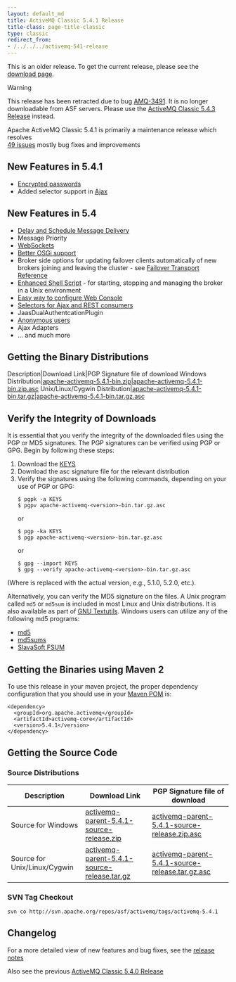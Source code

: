```yaml
---
layout: default_md
title: ActiveMQ Classic 5.4.1 Release 
title-class: page-title-classic
type: classic
redirect_from:
- /../../../activemq-541-release
---
```


<div class="alert alert-warning">
  This is an older release. To get the current release, please see the <a href="{{site.baseurl}}/components/classic/download" class="alert-link">download page</a>.
</div>

Warning

This release has been retracted due to bug [AMQ-3491](https://issues.apache.org/jira/browse/AMQ-3491). It is no longer downloadable from ASF servers. Please use the [ActiveMQ Classic 5.4.3 Release](classic-05-04-03) instead.

Apache ActiveMQ Classic 5.4.1 is primarily a maintenance release which resolves  
[49 issues](https://issues.apache.org/activemq/secure/IssueNavigator.jspa?reset=true&&pid=10520&fixfor=12332&sorter/field=priority&sorter/order=DESC) mostly bug fixes and improvements

New Features in 5.4.1
---------------------

*   [Encrypted passwords](encrypted-passwords)
*   Added selector support in [Ajax](ajax)

New Features in 5.4
-------------------

*   [Delay and Schedule Message Delivery](delay-and-schedule-message-delivery)
*   Message Priority
*   [WebSockets](ConnectivityConnectivity/Connectivity/websockets)
*   [Better OSGi support](osgi-integration)
*   Broker side options for updating failover clients automatically of new brokers joining and leaving the cluster - see [Failover Transport Reference](failover-transport-reference)
*   [Enhanced Shell Script](unix-shell-script) \- for starting, stopping and managing the broker in a Unix environment
*   [Easy way to configure Web Console](ToolsTools/Tools/web-console)
*   [Selectors for Ajax and REST consumers](ProtocolsConnectivity/Protocols/Connectivity/Protocols/rest)
*   JaasDualAuthentcationPlugin
*   [Anonymous users](FeaturesFeatures/Features/security)
*   Ajax Adapters
*   ... and much more

Getting the Binary Distributions
--------------------------------

Description|Download Link|PGP Signature file of download
Windows Distribution|[apache-activemq-5.4.1-bin.zip](http://archive.apache.org/dist/activemq/apache-activemq/5.4.1/apache-activemq-5.4.1-bin.zip)|[apache-activemq-5.4.1-bin.zip.asc](http://archive.apache.org/dist/activemq/apache-activemq/5.4.1/apache-activemq-5.4.1-bin.zip.asc)
Unix/Linux/Cygwin Distribution|[apache-activemq-5.4.1-bin.tar.gz](http://archive.apache.org/dist/activemq/apache-activemq/5.4.1/apache-activemq-5.4.1-bin.tar.gz)|[apache-activemq-5.4.1-bin.tar.gz.asc](http://archive.apache.org/dist/activemq/apache-activemq/5.4.1/apache-activemq-5.4.1-bin.tar.gz.asc)

Verify the Integrity of Downloads
---------------------------------

It is essential that you verify the integrity of the downloaded files using the PGP or MD5 signatures. The PGP signatures can be verified using PGP or GPG. Begin by following these steps:

1.  Download the [KEYS](http://www.apache.org/dist/activemq/KEYS)
2.  Download the asc signature file for the relevant distribution
3.  Verify the signatures using the following commands, depending on your use of PGP or GPG:
    ```
    $ pgpk -a KEYS
    $ pgpv apache-activemq-<version>-bin.tar.gz.asc
    ```
    or
    ```
    $ pgp -ka KEYS
    $ pgp apache-activemq-<version>-bin.tar.gz.asc
    ```
    or
    ```
    $ gpg --import KEYS
    $ gpg --verify apache-activemq-<version>-bin.tar.gz.asc
    ```

(Where <version> is replaced with the actual version, e.g., 5.1.0, 5.2.0, etc.).

Alternatively, you can verify the MD5 signature on the files. A Unix program called `md5` or `md5sum` is included in most Linux and Unix distributions. It is also available as part of [GNU Textutils](http://www.gnu.org/software/textutils/textutils.html). Windows users can utilize any of the following md5 programs:

*   [md5](http://www.fourmilab.ch/md5/)
*   [md5sums](http://www.pc-tools.net/win32/md5sums/)
*   [SlavaSoft FSUM](http://www.slavasoft.com/fsum/)

Getting the Binaries using Maven 2
----------------------------------

To use this release in your maven project, the proper dependency configuration that you should use in your [Maven POM](http://maven.apache.org/guides/introduction/introduction-to-the-pom.html) is:
```
<dependency>
  <groupId>org.apache.activemq</groupId>
  <artifactId>activemq-core</artifactId>
  <version>5.4.1</version>
</dependency>
```

Getting the Source Code
-----------------------

### Source Distributions

Description|Download Link|PGP Signature file of download
---|---|---
Source for Windows|[activemq-parent-5.4.1-source-release.zip](http://archive.apache.org/dist/activemq/apache-activemq/5.4.1/activemq-parent-5.4.1-source-release.zip)|[activemq-parent-5.4.1-source-release.zip.asc](http://archive.apache.org/dist/activemq/apache-activemq/5.4.1/activemq-parent-5.4.1-source-release.zip.asc)
Source for Unix/Linux/Cygwin|[activemq-parent-5.4.1-source-release.tar.gz](http://archive.apache.org/dist/activemq/apache-activemq/5.4.1/activemq-parent-5.4.1-source-release.tar.gz)|[activemq-parent-5.4.1-source-release.tar.gz.asc](http://archive.apache.org/dist/activemq/apache-activemq/5.4.1/activemq-parent-5.4.1-source-release.tar.gz.asc)

### SVN Tag Checkout

```
svn co http://svn.apache.org/repos/asf/activemq/tags/activemq-5.4.1
```

Changelog
---------

For a more detailed view of new features and bug fixes, see the [release notes](https://issues.apache.org/activemq/secure/ReleaseNote.jspa?projectId=10520&styleName=Html&version=12332)

Also see the previous [ActiveMQ Classic 5.4.0 Release](classic-05-04-00)

